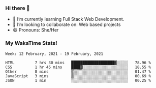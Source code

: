 ### Hi there 👋

- 🌱 I’m currently learning Full Stack Web Development.
- 👯 I’m looking to collaborate on: Web based projects
- 😄 Pronouns: She/Her

### My WakaTime Stats!

<!--START_SECTION:waka-->
```text
Week: 12 February, 2021 - 19 February, 2021

HTML         7 hrs 30 mins   ███████████████████▓░░░░░   78.96 % 
CSS          1 hr 45 mins    ████▓░░░░░░░░░░░░░░░░░░░░   18.55 % 
Other        8 mins          ▒░░░░░░░░░░░░░░░░░░░░░░░░   01.47 % 
JavaScript   3 mins          ▒░░░░░░░░░░░░░░░░░░░░░░░░   00.69 % 
JSON         1 min           ░░░░░░░░░░░░░░░░░░░░░░░░░   00.25 % 
```
<!--END_SECTION:waka-->
